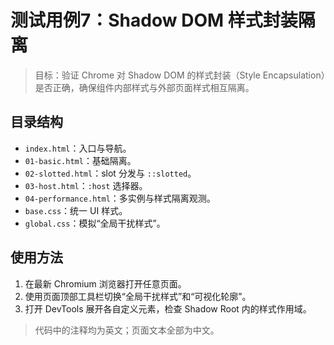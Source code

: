 # 测试用例7：Shadow DOM 样式封装隔离

> 目标：验证 Chrome 对 Shadow DOM 的样式封装（Style Encapsulation）是否正确，确保组件内部样式与外部页面样式相互隔离。

## 目录结构
- `index.html`：入口与导航。
- `01-basic.html`：基础隔离。
- `02-slotted.html`：slot 分发与 `::slotted`。
- `03-host.html`：`:host` 选择器。
- `04-performance.html`：多实例与样式隔离观测。
- `base.css`：统一 UI 样式。
- `global.css`：模拟“全局干扰样式”。

## 使用方法
1. 在最新 Chromium 浏览器打开任意页面。
2. 使用页面顶部工具栏切换“全局干扰样式”和“可视化轮廓”。
3. 打开 DevTools 展开各自定义元素，检查 Shadow Root 内的样式作用域。

> 代码中的注释均为英文；页面文本全部为中文。

